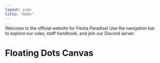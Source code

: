 ```yaml
---
layout: page
title: "Home"
---
```

Welcome to the official website for Fiesta Paradise! Use the navigation bar to explore our rules, staff handbook, and join our Discord server.

# Floating Dots Canvas

<canvas id="floating-dots-canvas"></canvas>

<script>
  const canvas = document.getElementById('floating-dots-canvas');
  const ctx = canvas.getContext('2d');

  // Set canvas size
  canvas.width = window.innerWidth;
  canvas.height = window.innerHeight;

  // Create array to store dots
  const dots = [];
  const numDots = 100;

  // Function to generate random number within a range
  function randomRange(min, max) {
    return Math.random() * (max - min) + min;
  }

  // Dot class
  class Dot {
    constructor() {
      this.x = randomRange(0, canvas.width);
      this.y = randomRange(0, canvas.height);
      this.radius = 2;
      this.color = '#ffffff';
      this.velocity = {
        x: randomRange(-2, 2),
        y: randomRange(-2, 2)
      };
    }

    draw() {
      ctx.beginPath();
      ctx.arc(this.x, this.y, this.radius, 0, Math.PI * 2);
      ctx.fillStyle = this.color;
      ctx.fill();
    }

    update() {
      this.x += this.velocity.x;
      this.y += this.velocity.y;

      // Bounce off walls
      if (this.x + this.radius > canvas.width || this.x - this.radius < 0) {
        this.velocity.x = -this.velocity.x;
      }

      if (this.y + this.radius > canvas.height || this.y - this.radius < 0) {
        this.velocity.y = -this.velocity.y;
      }

      // Move away from mouse when near
      const dx = this.x - mouseX;
      const dy = this.y - mouseY;
      const distance = Math.sqrt(dx * dx + dy * dy);
      if (distance < 100) {
        this.velocity.x = dx / distance;
        this.velocity.y = dy / distance;
      }

      this.draw();
    }
  }

  // Initialize dots
  for (let i = 0; i < numDots; i++) {
    dots.push(new Dot());
  }

  // Mouse position
  let mouseX, mouseY;
  canvas.addEventListener('mousemove', function(event) {
    mouseX = event.clientX;
    mouseY = event.clientY;
  });

  // Animation loop
  function animate() {
    requestAnimationFrame(animate);
    ctx.clearRect(0, 0, canvas.width, canvas.height);

    dots.forEach(dot => {
      dot.update();
    });
  }

  animate();
</script>
